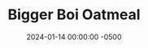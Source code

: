 ---
layout: post
title:  "Bigger Boi Oatmeal"
date:   2024-01-14 00:00:00 -0500
categories:
- Recipes
- Breakfast
permalink: /recipes/big-boi
image: /assets/Food/Breakfast/Big Boi/big-boi.jpg
ing: bigboi-ing
facts: bigboi-facts
Prep: 5
Rest: 
Cook: 2
Source1: 
Source2: 
tags: 
- protein
- casein
- whey
- yogurt
- gluten free
- fruit
- jam
- nut
- chopped
- bowl
Description: I got used to eating a bit less at meals, breakfast included, when I got injured, as I was exercising a lot less. But I've been able to get back into running recently, meaning I need to eat a bit more in the morning. It's got a good source of protein (yogurt and protein powder), fats (dark chocolate and nuts), and carbs (oats and banana) to power my run a few hours later
Instructions: 
- In a medium bowl, mash your ripe banana with the back of a fork. Mix the rest of the ingredients into the bowl<br><br>

- You can make this oatmeal the night before and eat them as overnight oats, but I'm going to eat this warm, in order to melt the chocolate and make it creamy. Cover with a plate, and microwave on high for 2-3 minutes
---